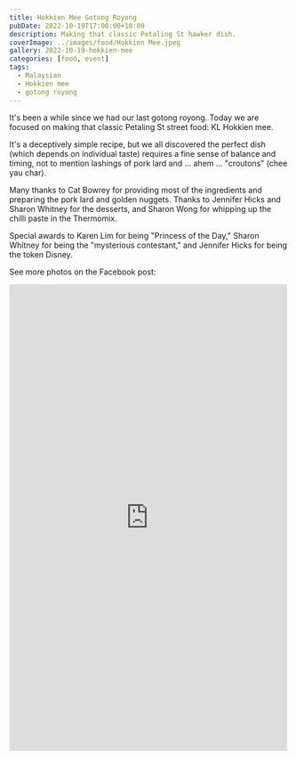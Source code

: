 ```yaml
---
title: Hokkien Mee Gotong Royong
pubDate: 2022-10-19T17:00:00+10:00
description: Making that classic Petaling St hawker dish.
coverImage: ../images/food/Hokkien Mee.jpeg
gallery: 2022-10-19-hokkien-mee
categories: [food, event]
tags:
  - Malaysian
  - Hokkien mee
  - gotong royong
---
```


It's been a while since we had our last gotong royong. Today we are focused on making that classic Petaling St street food: KL Hokkien mee.

It's a deceptively simple recipe, but we all discovered the perfect dish (which depends on individual taste) requires a fine sense of balance and timing, not to mention lashings of pork lard and ... ahem ... "croutons" (chee yau char).

Many thanks to Cat Bowrey for providing most of the ingredients and preparing the pork lard and golden nuggets. Thanks to Jennifer Hicks and Sharon Whitney for the desserts, and Sharon Wong for whipping up the chilli paste in the Thermomix.

Special awards to Karen Lim for being "Princess of the Day," Sharon Whitney for being the "mysterious contestant," and Jennifer Hicks for being the token Disney.

See more photos on the Facebook post:

<iframe src="https://www.facebook.com/plugins/post.php?href=https%3A%2F%2Fwww.facebook.com%2Fchris1.tham%2Fposts%2Fpfbid0HQ9SeGp8BhcYps6ooPKuX7sTLw7odb97oiFsKdVTa5c6Je9cP8uDKfdD1UKJTPael&show_text=true&width=500" width="500" height="838" style="border:none;overflow:hidden" scrolling="no" frameborder="0" allowfullscreen="true" allow="autoplay; clipboard-write; encrypted-media; picture-in-picture; web-share"></iframe>
